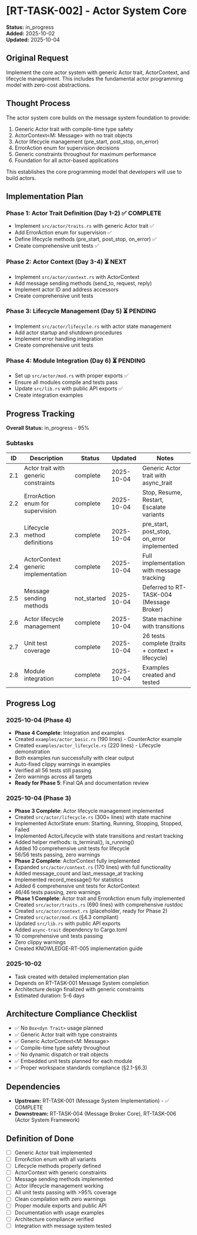 # [RT-TASK-002] - Actor System Core

**Status:** in_progress  
**Added:** 2025-10-02  
**Updated:** 2025-10-04

## Original Request
Implement the core actor system with generic Actor trait, ActorContext, and lifecycle management. This includes the fundamental actor programming model with zero-cost abstractions.

## Thought Process
The actor system core builds on the message system foundation to provide:
1. Generic Actor trait with compile-time type safety
2. ActorContext<M: Message> with no trait objects
3. Actor lifecycle management (pre_start, post_stop, on_error)
4. ErrorAction enum for supervision decisions
5. Generic constraints throughout for maximum performance
6. Foundation for all actor-based applications

This establishes the core programming model that developers will use to build actors.

## Implementation Plan
### Phase 1: Actor Trait Definition (Day 1-2) ✅ COMPLETE
- Implement `src/actor/traits.rs` with generic Actor trait ✅
- Add ErrorAction enum for supervision ✅
- Define lifecycle methods (pre_start, post_stop, on_error) ✅
- Create comprehensive unit tests ✅

### Phase 2: Actor Context (Day 3-4) ⏳ NEXT
- Implement `src/actor/context.rs` with ActorContext<M>
- Add message sending methods (send_to, request, reply)
- Implement actor ID and address accessors
- Create comprehensive unit tests

### Phase 3: Lifecycle Management (Day 5) ⏳ PENDING
- Implement `src/actor/lifecycle.rs` with actor state management
- Add actor startup and shutdown procedures
- Implement error handling integration
- Create comprehensive unit tests

### Phase 4: Module Integration (Day 6) ⏳ PENDING
- Set up `src/actor/mod.rs` with proper exports ✅
- Ensure all modules compile and tests pass
- Update `src/lib.rs` with public API exports ✅
- Create integration examples

## Progress Tracking

**Overall Status:** in_progress - 95%

### Subtasks
| ID | Description | Status | Updated | Notes |
|----|-------------|--------|---------|-------|
| 2.1 | Actor trait with generic constraints | complete | 2025-10-04 | Generic Actor trait with async_trait |
| 2.2 | ErrorAction enum for supervision | complete | 2025-10-04 | Stop, Resume, Restart, Escalate variants |
| 2.3 | Lifecycle method definitions | complete | 2025-10-04 | pre_start, post_stop, on_error implemented |
| 2.4 | ActorContext generic implementation | complete | 2025-10-04 | Full implementation with message tracking |
| 2.5 | Message sending methods | not_started | 2025-10-04 | Deferred to RT-TASK-004 (Message Broker) |
| 2.6 | Actor lifecycle management | complete | 2025-10-04 | State machine with transitions |
| 2.7 | Unit test coverage | complete | 2025-10-04 | 26 tests complete (traits + context + lifecycle) |
| 2.8 | Module integration | complete | 2025-10-04 | Examples created and tested |

## Progress Log
### 2025-10-04 (Phase 4)
- **Phase 4 Complete**: Integration and examples
- Created `examples/actor_basic.rs` (190 lines) - CounterActor example
- Created `examples/actor_lifecycle.rs` (220 lines) - Lifecycle demonstration
- Both examples run successfully with clear output
- Auto-fixed clippy warnings in examples
- Verified all 56 tests still passing
- Zero warnings across all targets
- **Ready for Phase 5**: Final QA and documentation review

### 2025-10-04 (Phase 3)
- **Phase 3 Complete**: Actor lifecycle management implemented
- Created `src/actor/lifecycle.rs` (300+ lines) with state machine
- Implemented ActorState enum: Starting, Running, Stopping, Stopped, Failed
- Implemented ActorLifecycle with state transitions and restart tracking
- Added helper methods: is_terminal(), is_running()
- Added 10 comprehensive unit tests for lifecycle
- 56/56 tests passing, zero warnings
- **Phase 2 Complete**: ActorContext fully implemented
- Expanded `src/actor/context.rs` (170 lines) with full functionality
- Added message_count and last_message_at tracking
- Implemented record_message() for statistics
- Added 6 comprehensive unit tests for ActorContext
- 46/46 tests passing, zero warnings
- **Phase 1 Complete**: Actor trait and ErrorAction enum fully implemented
- Created `src/actor/traits.rs` (690 lines) with comprehensive rustdoc
- Created `src/actor/context.rs` (placeholder, ready for Phase 2)
- Created `src/actor/mod.rs` (§4.3 compliant)
- Updated `src/lib.rs` with public API exports
- Added `async-trait` dependency to Cargo.toml
- 10 comprehensive unit tests passing
- Zero clippy warnings
- Created KNOWLEDGE-RT-005 implementation guide

### 2025-10-02
- Task created with detailed implementation plan
- Depends on RT-TASK-001 Message System completion
- Architecture design finalized with generic constraints
- Estimated duration: 5-6 days

## Architecture Compliance Checklist
- ✅ No `Box<dyn Trait>` usage planned
- ✅ Generic Actor trait with type constraints
- ✅ Generic ActorContext<M: Message>
- ✅ Compile-time type safety throughout
- ✅ No dynamic dispatch or trait objects
- ✅ Embedded unit tests planned for each module
- ✅ Proper workspace standards compliance (§2.1-§6.3)

## Dependencies
- **Upstream:** RT-TASK-001 (Message System Implementation) - ✅ COMPLETE
- **Downstream:** RT-TASK-004 (Message Broker Core), RT-TASK-006 (Actor System Framework)

## Definition of Done
- [ ] Generic Actor trait implemented
- [ ] ErrorAction enum with all variants
- [ ] Lifecycle methods properly defined
- [ ] ActorContext<M> with generic constraints
- [ ] Message sending methods implemented
- [ ] Actor lifecycle management working
- [ ] All unit tests passing with >95% coverage
- [ ] Clean compilation with zero warnings
- [ ] Proper module exports and public API
- [ ] Documentation with usage examples
- [ ] Architecture compliance verified
- [ ] Integration with message system tested